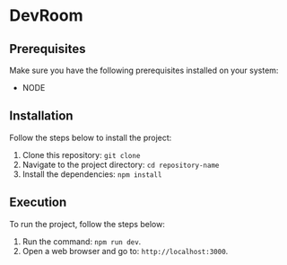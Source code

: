 # DevRoom

## Prerequisites

Make sure you have the following prerequisites installed on your system:

- NODE

## Installation

Follow the steps below to install the project:

1. Clone this repository: `git clone `
2. Navigate to the project directory: `cd repository-name`
3. Install the dependencies: `npm install`

## Execution

To run the project, follow the steps below:

1. Run the command: `npm run dev`.
2. Open a web browser and go to: `http://localhost:3000`.
